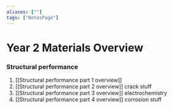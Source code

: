 ```yaml
---
aliases: [""]
tags: ["NotesPage"]
---
```


# Year 2 Materials Overview

### Structural performance

1) [[Structural performance part 1 overview]]
2) [[Structural performance part 2 overview]] crack stuff
3) [[Structural performance part 3 overview]] electrochemistry
4) [[Structural performance part 4 overview]] corrosion stuff
